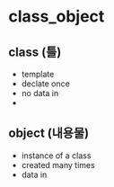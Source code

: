 # class_object

## class (틀)

- template
- declate once
- no data in
- 

## object (내용물)

- instance of a class
- created many times
- data in



